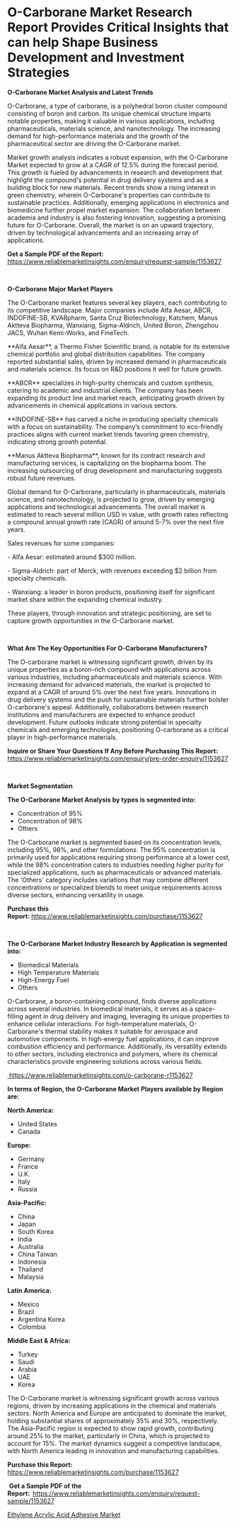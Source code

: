 <p><h1>O-Carborane Market Research Report Provides Critical Insights that can help Shape Business Development and Investment Strategies</h1></p><p><strong>O-Carborane Market Analysis and Latest Trends</strong></p>
<p><p>O-Carborane, a type of carborane, is a polyhedral boron cluster compound consisting of boron and carbon. Its unique chemical structure imparts notable properties, making it valuable in various applications, including pharmaceuticals, materials science, and nanotechnology. The increasing demand for high-performance materials and the growth of the pharmaceutical sector are driving the O-Carborane market.</p><p>Market growth analysis indicates a robust expansion, with the O-Carborane Market expected to grow at a CAGR of 12.5% during the forecast period. This growth is fueled by advancements in research and development that highlight the compound's potential in drug delivery systems and as a building block for new materials. Recent trends show a rising interest in green chemistry, wherein O-Carborane's properties can contribute to sustainable practices. Additionally, emerging applications in electronics and biomedicine further propel market expansion. The collaboration between academia and industry is also fostering innovation, suggesting a promising future for O-Carborane. Overall, the market is on an upward trajectory, driven by technological advancements and an increasing array of applications.</p></p>
<p><strong>Get a Sample PDF of the Report:&nbsp;</strong> <a href="https://www.reliablemarketinsights.com/enquiry/request-sample/1153627?utm_campaign=3065&utm_medium=2&utm_source=Github&utm_content=ia&utm_term=22032025&utm_id=o-carborane">https://www.reliablemarketinsights.com/enquiry/request-sample/1153627</a></p>
<p>&nbsp;</p>
<p><strong>O-Carborane Major Market Players</strong></p>
<p><p>The O-Carborane market features several key players, each contributing to its competitive landscape. Major companies include Alfa Aesar, ABCR, INDOFINE-SB, KVABpharm, Santa Cruz Biotechnology, Katchem, Manus Aktteva Biopharma, Wanxiang, Sigma-Aldrich, United Boron, Zhengzhou JACS, Wuhan Kemi-Works, and FineTech.</p><p>**Alfa Aesar**, a Thermo Fisher Scientific brand, is notable for its extensive chemical portfolio and global distribution capabilities. The company reported substantial sales, driven by increased demand in pharmaceuticals and materials science. Its focus on R&D positions it well for future growth.</p><p>**ABCR** specializes in high-purity chemicals and custom synthesis, catering to academic and industrial clients. The company has been expanding its product line and market reach, anticipating growth driven by advancements in chemical applications in various sectors.</p><p>**INDOFINE-SB** has carved a niche in producing specialty chemicals with a focus on sustainability. The company’s commitment to eco-friendly practices aligns with current market trends favoring green chemistry, indicating strong growth potential.</p><p>**Manus Aktteva Biopharma**, known for its contract research and manufacturing services, is capitalizing on the biopharma boom. The increasing outsourcing of drug development and manufacturing suggests robust future revenues.</p><p>Global demand for O-Carborane, particularly in pharmaceuticals, materials science, and nanotechnology, is projected to grow, driven by emerging applications and technological advancements. The overall market is estimated to reach several million USD in value, with growth rates reflecting a compound annual growth rate (CAGR) of around 5-7% over the next five years.</p><p>Sales revenues for some companies:</p><p>- Alfa Aesar: estimated around $300 million.</p><p>- Sigma-Aldrich: part of Merck, with revenues exceeding $2 billion from specialty chemicals.</p><p>- Wanxiang: a leader in boron products, positioning itself for significant market share within the expanding chemical industry. </p><p>These players, through innovation and strategic positioning, are set to capture growth opportunities in the O-Carborane market.</p></p>
<p>&nbsp;</p>
<p><strong>What Are The Key Opportunities For O-Carborane Manufacturers?</strong></p>
<p><p>The O-carborane market is witnessing significant growth, driven by its unique properties as a boron-rich compound with applications across various industries, including pharmaceuticals and materials science. With increasing demand for advanced materials, the market is projected to expand at a CAGR of around 5% over the next five years. Innovations in drug delivery systems and the push for sustainable materials further bolster O-carborane's appeal. Additionally, collaborations between research institutions and manufacturers are expected to enhance product development. Future outlooks indicate strong potential in specialty chemicals and emerging technologies, positioning O-carborane as a critical player in high-performance materials.</p></p>
<p><strong>Inquire or Share Your Questions If Any Before Purchasing This Report:</strong> <a href="https://www.reliablemarketinsights.com/enquiry/pre-order-enquiry/1153627?utm_campaign=3065&utm_medium=2&utm_source=Github&utm_content=ia&utm_term=22032025&utm_id=o-carborane">https://www.reliablemarketinsights.com/enquiry/pre-order-enquiry/1153627</a></p>
<p>&nbsp;</p>
<p><strong>Market Segmentation</strong></p>
<p><strong>The O-Carborane Market Analysis by types is segmented into:</strong></p>
<p><ul><li>Concentration of 95%</li><li>Concentration of 98%</li><li>Others</li></ul></p>
<p><p>The O-Carborane market is segmented based on its concentration levels, including 95%, 98%, and other formulations. The 95% concentration is primarily used for applications requiring strong performance at a lower cost, while the 98% concentration caters to industries needing higher purity for specialized applications, such as pharmaceuticals or advanced materials. The 'Others' category includes variations that may combine different concentrations or specialized blends to meet unique requirements across diverse sectors, enhancing versatility in usage.</p></p>
<p><strong>Purchase this Report:&nbsp;</strong><a href="https://www.reliablemarketinsights.com/purchase/1153627?utm_campaign=3065&utm_medium=2&utm_source=Github&utm_content=ia&utm_term=22032025&utm_id=o-carborane">https://www.reliablemarketinsights.com/purchase/1153627</a></p>
<p>&nbsp;</p>
<p><strong>The O-Carborane Market Industry Research by Application is segmented into:</strong></p>
<p><ul><li>Biomedical Materials</li><li>High Temperature Materials</li><li>High-Energy Fuel</li><li>Others</li></ul></p>
<p><p>O-Carborane, a boron-containing compound, finds diverse applications across several industries. In biomedical materials, it serves as a space-filling agent in drug delivery and imaging, leveraging its unique properties to enhance cellular interactions. For high-temperature materials, O-Carborane's thermal stability makes it suitable for aerospace and automotive components. In high-energy fuel applications, it can improve combustion efficiency and performance. Additionally, its versatility extends to other sectors, including electronics and polymers, where its chemical characteristics provide engineering solutions across various fields.</p></p>
<p><a href="https://www.reliablemarketinsights.com/o-carborane-r1153627?utm_campaign=3065&utm_medium=2&utm_source=Github&utm_content=ia&utm_term=22032025&utm_id=o-carborane">&nbsp;https://www.reliablemarketinsights.com/o-carborane-r1153627</a></p>
<p><strong>In terms of Region, the O-Carborane Market Players available by Region are:</strong></p>
<p>
    <p> <strong> North America: </strong>
        <ul>
            <li>United States</li>
            <li>Canada</li>
        </ul>
        </p> 
    <p> <strong> Europe: </strong>
        <ul>
            <li>Germany</li>
            <li>France</li>
            <li>U.K.</li>
            <li>Italy</li>
            <li>Russia</li>
        </ul>
        </p> 
    <p> <strong> Asia-Pacific: </strong>
        <ul>
            <li>China</li>
            <li>Japan</li>
            <li>South Korea</li>
            <li>India</li>
            <li>Australia</li>
            <li>China Taiwan</li>
            <li>Indonesia</li>
            <li>Thailand</li>
            <li>Malaysia</li>
        </ul>
        </p> 
    <p> <strong> Latin America: </strong>
        <ul>
            <li>Mexico</li>
            <li>Brazil</li>
            <li>Argentina Korea</li>
            <li>Colombia</li>
        </ul>
        </p> 
    <p> <strong> Middle East & Africa: </strong>
        <ul>
            <li>Turkey</li>
            <li>Saudi</li>
            <li>Arabia</li>
            <li>UAE</li>
            <li>Korea</li>
        </ul>
    </p>
    </p>
<p><p>The O-Carborane market is witnessing significant growth across various regions, driven by increasing applications in the chemical and materials sectors. North America and Europe are anticipated to dominate the market, holding substantial shares of approximately 35% and 30%, respectively. The Asia-Pacific region is expected to show rapid growth, contributing around 25% to the market, particularly in China, which is projected to account for 15%. The market dynamics suggest a competitive landscape, with North America leading in innovation and manufacturing capabilities.</p></p>
<p><strong>Purchase this Report: </strong><a href="https://www.reliablemarketinsights.com/purchase/1153627?utm_campaign=3065&utm_medium=2&utm_source=Github&utm_content=ia&utm_term=22032025&utm_id=o-carborane">https://www.reliablemarketinsights.com/purchase/1153627</a></p>
<p>&nbsp;<strong>Get a Sample PDF of the Report:&nbsp;&nbsp;</strong><a href="https://www.reliablemarketinsights.com/enquiry/request-sample/1153627?utm_campaign=3065&utm_medium=2&utm_source=Github&utm_content=ia&utm_term=22032025&utm_id=o-carborane">https://www.reliablemarketinsights.com/enquiry/request-sample/1153627</a></p>
<p><strong></strong></p>
<p><p><a href="https://github.com/akermigarib/Market-Research-Report-List-1/blob/main/ethylene-acrylic-acid-adhesive-market.md?utm_campaign=3065&utm_medium=2&utm_source=Github&utm_content=ia&utm_term=22032025&utm_id=o-carborane">Ethylene Acrylic Acid Adhesive Market</a></p></p>